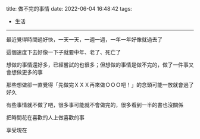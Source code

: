 title: 做不完的事情
date: 2022-06-04 16:48:42
tags:
- 生活
---

最近覺得時間過好快，一天一天，一週一週，一年一年好像就過去了

這個速度下去好像一下子就要中年、老了、死亡了

想做的事情還好多，已經嘗試的也很多；但想做的事情是做不完的，做了一件事又會想做更多的事

那些想做卻一直覺得「先做完ＸＸＸ再來做ＯＯＯ吧！」的念頭可能一放就會過了好久

有些事情就不做了吧，很多事可能就不會做完的，很多看到一半的書也沒關係

把時間花在喜歡的人上做喜歡的事

享受現在
